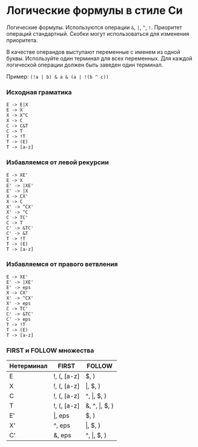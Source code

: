 # Логические формулы в стиле Си

Логические формулы. Используются операции `&`, `|`, `^`, `!`. Приоритет
операций стандартный. Скобки могут использоваться для изменения
приоритета.

В качестве операндов выступают переменные с именем из одной буквы.
Используйте один терминал для всех переменных. Для каждой логической
операции должен быть заведен один терминал.

Пример: `(!a | b) & a & (a | !(b ^ c))`

### Исходная граматика
    E -> E|X
    E -> X
    X -> X^C
    X -> C
    C -> C&T
    C -> T
    T -> !T
    T -> (E)
    T -> [a-z]

### Избавляемся от левой рекурсии
    E -> XE'
    E -> X
    E' -> |XE'
    E' -> |X
    X -> CX'
    X -> C
    X' -> ^CX'
    X' -> ^C
    C -> TC'
    C -> T
    C' -> &TC'
    C' -> &T
    T -> !T
    T -> (E)
    T -> [a-z]

### Избавляемся от правого ветвления
    E -> XE'
    E' -> |XE'
    E' -> eps
    X -> CX'
    X' -> ^CX'
    X' -> eps
    C -> TC'
    C' -> &TC'
    C' -> eps
    T -> !T
    T -> (E)
    T -> [a-z]

### FIRST и FOLLOW множества
Нетерминал | FIRST | FOLLOW
--- | --- | ---
E | !, (, \[a-z\] | $, )
X | !, (, \[a-z\] | &#124;, $, )
C | !, (, \[a-z\] | ^, &#124;, $, )
T | !, (, \[a-z\] | &, ^, &#124;, $, )
E' | &#124;, eps | $, )
X' | ^, eps | &#124;, $, )
C' | &, eps | ^, &#124;, $, )
